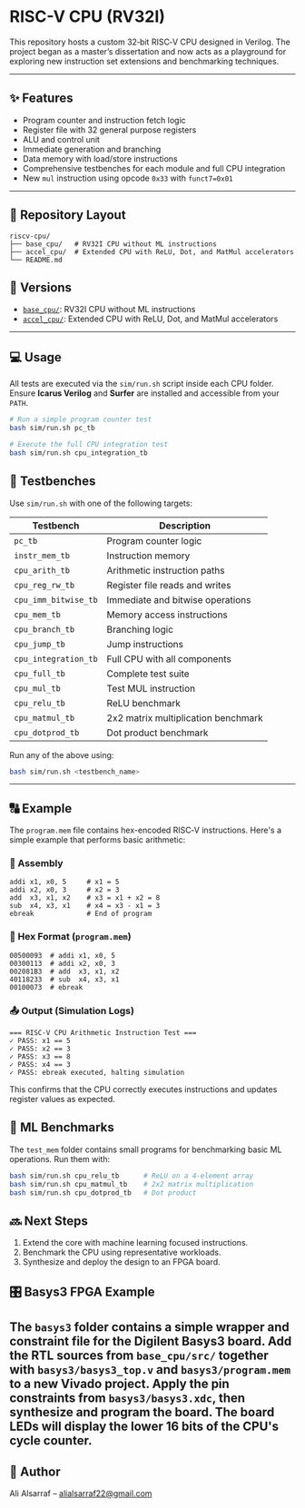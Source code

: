 # RISC-V CPU (RV32I)

This repository hosts a custom 32‑bit RISC‑V CPU designed in Verilog. The project began as a master’s dissertation and now acts as a playground for exploring new instruction set extensions and benchmarking techniques.

---

## ✨ Features

- Program counter and instruction fetch logic
- Register file with 32 general purpose registers
- ALU and control unit
- Immediate generation and branching
- Data memory with load/store instructions
- Comprehensive testbenches for each module and full CPU integration
- New `mul` instruction using opcode `0x33` with `funct7=0x01`

---

## 📁 Repository Layout

```
riscv-cpu/
├── base_cpu/   # RV32I CPU without ML instructions
├── accel_cpu/  # Extended CPU with ReLU, Dot, and MatMul accelerators
└── README.md
```

## 🔀 Versions
- [`base_cpu/`](./base_cpu): RV32I CPU without ML instructions
- [`accel_cpu/`](./accel_cpu): Extended CPU with ReLU, Dot, and MatMul accelerators


---

## 💻 Usage

All tests are executed via the `sim/run.sh` script inside each CPU folder. Ensure **Icarus Verilog** and **Surfer** are installed and accessible from your `PATH`.

```bash
# Run a simple program counter test
bash sim/run.sh pc_tb

# Execute the full CPU integration test
bash sim/run.sh cpu_integration_tb
```

## 🧪 Testbenches

Use `sim/run.sh` with one of the following targets:

| Testbench           | Description                          |
|---------------------|--------------------------------------|
| `pc_tb`             | Program counter logic                |
| `instr_mem_tb`      | Instruction memory                   |
| `cpu_arith_tb`      | Arithmetic instruction paths         |
| `cpu_reg_rw_tb`     | Register file reads and writes       |
| `cpu_imm_bitwise_tb`| Immediate and bitwise operations     |
| `cpu_mem_tb`        | Memory access instructions           |
| `cpu_branch_tb`     | Branching logic                      |
| `cpu_jump_tb`       | Jump instructions                    |
| `cpu_integration_tb`| Full CPU with all components         |
| `cpu_full_tb`       | Complete test suite                  |
| `cpu_mul_tb`        | Test MUL instruction                 |
| `cpu_relu_tb`       | ReLU benchmark                       |
| `cpu_matmul_tb`     | 2x2 matrix multiplication benchmark  |
| `cpu_dotprod_tb`    | Dot product benchmark                |

Run any of the above using:

```bash
bash sim/run.sh <testbench_name>
```

---

## 🔠 Example

The `program.mem` file contains hex-encoded RISC‑V instructions. Here's a simple example that performs basic arithmetic:

### 🧾 Assembly

```assembly
addi x1, x0, 5     # x1 = 5
addi x2, x0, 3     # x2 = 3
add  x3, x1, x2    # x3 = x1 + x2 = 8
sub  x4, x3, x1    # x4 = x3 - x1 = 3
ebreak             # End of program
```

### 💾 Hex Format (`program.mem`)

```text
00500093  # addi x1, x0, 5
00300113  # addi x2, x0, 3
002081B3  # add  x3, x1, x2
40118233  # sub  x4, x3, x1
00100073  # ebreak
```

### 📤 Output (Simulation Logs)

```text
=== RISC-V CPU Arithmetic Instruction Test ===
✓ PASS: x1 == 5
✓ PASS: x2 == 3
✓ PASS: x3 == 8
✓ PASS: x4 == 3
✓ PASS: ebreak executed, halting simulation
```

This confirms that the CPU correctly executes instructions and updates register values as expected.

## 🏁 ML Benchmarks

The `test_mem` folder contains small programs for benchmarking basic ML operations. Run them with:

```bash
bash sim/run.sh cpu_relu_tb      # ReLU on a 4-element array
bash sim/run.sh cpu_matmul_tb    # 2x2 matrix multiplication
bash sim/run.sh cpu_dotprod_tb   # Dot product
```

## 🔜 Next Steps

1. Extend the core with machine learning focused instructions.
2. Benchmark the CPU using representative workloads.
3. Synthesize and deploy the design to an FPGA board.

## 🎛 Basys3 FPGA Example
The `basys3` folder contains a simple wrapper and constraint file for the Digilent Basys3 board. Add the RTL sources from `base_cpu/src/` together with `basys3/basys3_top.v` and `basys3/program.mem` to a new Vivado project. Apply the pin constraints from `basys3/basys3.xdc`, then synthesize and program the board. The board LEDs will display the lower 16 bits of the CPU's cycle counter.
---

## 💌 Author

Ali Alsarraf – [alialsarraf22@gmail.com](mailto:alialsarraf22@gmail.com)
